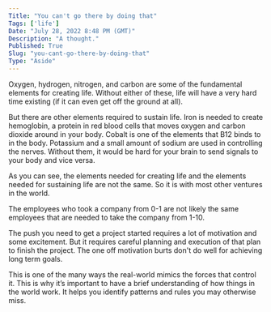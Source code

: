 ```yaml
---
Title: "You can't go there by doing that"
Tags: ['life']
Date: "July 28, 2022 8:48 PM (GMT)"
Description: "A thought."
Published: True
Slug: "you-cant-go-there-by-doing-that"
Type: "Aside"
---
```


Oxygen, hydrogen, nitrogen, and carbon are some of the fundamental elements for creating life. Without either of these, life will have a very hard time existing (if it can even get off the ground at all).

But there are other elements required to sustain life. Iron is needed to create hemoglobin, a protein in red blood cells that moves oxygen and carbon dioxide around in your body. Cobalt is one of the elements that B12 binds to in the body. Potassium and a small amount of sodium are used in controlling the nerves. Without them, it would be hard for your brain to send signals to your body and vice versa.

As you can see, the elements needed for creating life and the elements needed for sustaining life are not the same. So it is with most other ventures in the world.

The employees who took a company from 0-1 are not likely the same employees that are needed to take the company from 1-10.

The push you need to get a project started requires a lot of motivation and some excitement. But it requires careful planning and execution of that plan to finish the project. The one off motivation burts don't do well for achieving long term goals.

This is one of the many ways the real-world mimics the forces that control it. This is why it’s important to have a brief understanding of how things in the world work. It helps you identify patterns and rules you may otherwise miss.